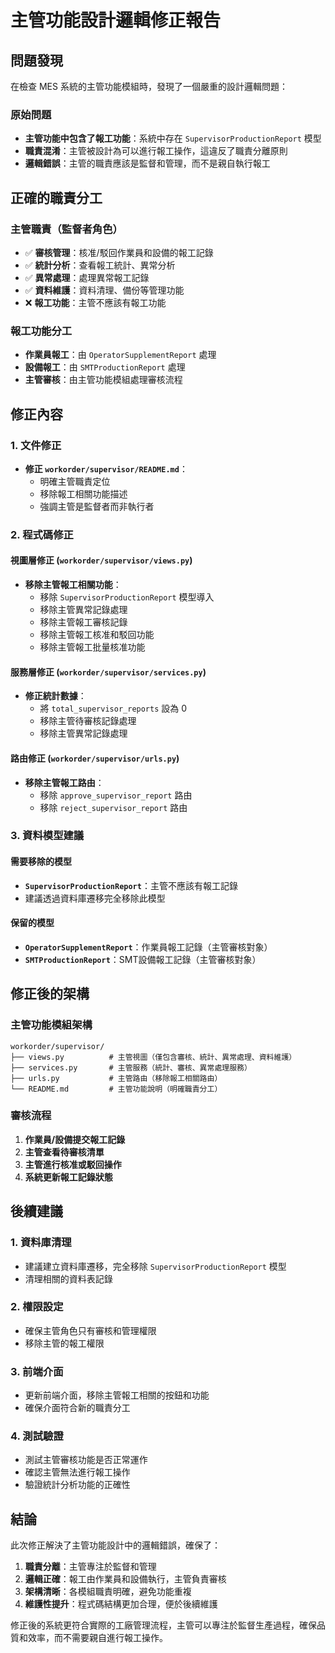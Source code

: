 # 主管功能設計邏輯修正報告

## 問題發現

在檢查 MES 系統的主管功能模組時，發現了一個嚴重的設計邏輯問題：

### 原始問題
- **主管功能中包含了報工功能**：系統中存在 `SupervisorProductionReport` 模型
- **職責混淆**：主管被設計為可以進行報工操作，這違反了職責分離原則
- **邏輯錯誤**：主管的職責應該是監督和管理，而不是親自執行報工

## 正確的職責分工

### 主管職責（監督者角色）
- ✅ **審核管理**：核准/駁回作業員和設備的報工記錄
- ✅ **統計分析**：查看報工統計、異常分析
- ✅ **異常處理**：處理異常報工記錄
- ✅ **資料維護**：資料清理、備份等管理功能
- ❌ **報工功能**：主管不應該有報工功能

### 報工功能分工
- **作業員報工**：由 `OperatorSupplementReport` 處理
- **設備報工**：由 `SMTProductionReport` 處理
- **主管審核**：由主管功能模組處理審核流程

## 修正內容

### 1. 文件修正
- **修正 `workorder/supervisor/README.md`**：
  - 明確主管職責定位
  - 移除報工相關功能描述
  - 強調主管是監督者而非執行者

### 2. 程式碼修正

#### 視圖層修正 (`workorder/supervisor/views.py`)
- **移除主管報工相關功能**：
  - 移除 `SupervisorProductionReport` 模型導入
  - 移除主管異常記錄處理
  - 移除主管報工審核記錄
  - 移除主管報工核准和駁回功能
  - 移除主管報工批量核准功能

#### 服務層修正 (`workorder/supervisor/services.py`)
- **修正統計數據**：
  - 將 `total_supervisor_reports` 設為 0
  - 移除主管待審核記錄處理
  - 移除主管異常記錄處理

#### 路由修正 (`workorder/supervisor/urls.py`)
- **移除主管報工路由**：
  - 移除 `approve_supervisor_report` 路由
  - 移除 `reject_supervisor_report` 路由

### 3. 資料模型建議

#### 需要移除的模型
- **`SupervisorProductionReport`**：主管不應該有報工記錄
- 建議透過資料庫遷移完全移除此模型

#### 保留的模型
- **`OperatorSupplementReport`**：作業員報工記錄（主管審核對象）
- **`SMTProductionReport`**：SMT設備報工記錄（主管審核對象）

## 修正後的架構

### 主管功能模組架構
```
workorder/supervisor/
├── views.py          # 主管視圖（僅包含審核、統計、異常處理、資料維護）
├── services.py       # 主管服務（統計、審核、異常處理服務）
├── urls.py           # 主管路由（移除報工相關路由）
└── README.md         # 主管功能說明（明確職責分工）
```

### 審核流程
1. **作業員/設備提交報工記錄**
2. **主管查看待審核清單**
3. **主管進行核准或駁回操作**
4. **系統更新報工記錄狀態**

## 後續建議

### 1. 資料庫清理
- 建議建立資料庫遷移，完全移除 `SupervisorProductionReport` 模型
- 清理相關的資料表記錄

### 2. 權限設定
- 確保主管角色只有審核和管理權限
- 移除主管的報工權限

### 3. 前端介面
- 更新前端介面，移除主管報工相關的按鈕和功能
- 確保介面符合新的職責分工

### 4. 測試驗證
- 測試主管審核功能是否正常運作
- 確認主管無法進行報工操作
- 驗證統計分析功能的正確性

## 結論

此次修正解決了主管功能設計中的邏輯錯誤，確保了：

1. **職責分離**：主管專注於監督和管理
2. **邏輯正確**：報工由作業員和設備執行，主管負責審核
3. **架構清晰**：各模組職責明確，避免功能重複
4. **維護性提升**：程式碼結構更加合理，便於後續維護

修正後的系統更符合實際的工廠管理流程，主管可以專注於監督生產過程，確保品質和效率，而不需要親自進行報工操作。 